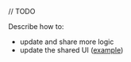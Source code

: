 [//]: # (title: Share more code)

// TODO

Describe how to:
* update and share more logic
* update the shared UI ([example](https://github.com/JetBrains/compose-multiplatform-ios-android-template#make-your-first-changes))